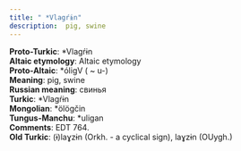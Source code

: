 ```yaml
---
title: " *Vlagŕɨn"
description:  pig, swine
---
```


<strong>Proto-Turkic</strong>:  *Vlagŕɨn<br>
<strong>Altaic etymology</strong>:  Altaic etymology<br>
<strong> Proto-Altaic</strong>:  *óligV ( ~ u-)<br>
<strong>Meaning</strong>:  pig, swine<br>
<strong>Russian meaning</strong>:  свинья<br>
<strong>Turkic</strong>:  *Vlagŕɨn<br>
<strong>Mongolian</strong>:  *ölögčin<br>
<strong>Tungus-Manchu</strong>:  *uligan<br>
<strong>Comments</strong>:  EDT 764.<br>
<strong>Old Turkic</strong>:  (ɨ)laɣzɨn (Orkh. - a cyclical sign), laɣzɨn (OUygh.)<br>


